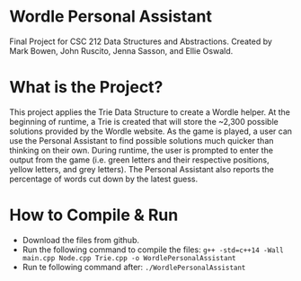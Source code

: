 # Wordle Personal Assistant
Final Project for CSC 212 Data Structures and Abstractions. Created by Mark Bowen, John Ruscito, Jenna Sasson, and Ellie Oswald. 

# What is the Project?
This project applies the Trie Data Structure to create a Wordle helper. At the beginning of runtime, a Trie is created that will store the ~2,300 possible solutions provided by the Wordle website. As the game is played, a user can use the Personal Assistant to find possible solutions much quicker than thinking on their own. During runtime, the user is prompted to enter the output from the game (i.e. green letters and their respective positions, yellow letters, and grey letters). The Personal Assistant also reports the percentage of words cut down by the latest guess. 

# How to Compile & Run
- Download the files from github.
- Run the following command to compile the files:
```g++ -std=c++14 -Wall main.cpp Node.cpp Trie.cpp -o WordlePersonalAssistant```
- Run te following command after:
```./WordlePersonalAssistant```

